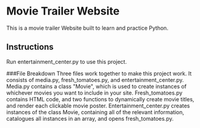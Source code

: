 # Movie Trailer Website
This is a movie trailer Website built to learn and practice Python.

## Instructions
Run entertainment_center.py to use this project.

###File Breakdown
Three files work together to make this project work. It consists of media.py, fresh_tomatoes.py, and entertainment_center.py. Media.py contains a class "Movie", which is used to create instances of whichever movies you want to include in your site. Fresh_tomatoes.py contains HTML code, and two functions to dynamically create movie titles, and render each clickable movie poster.  Entertainment_center.py creates instances of the class Movie, containing all of the relevant information, catalogues all instances in an array, and opens fresh_tomatoes.py. 
